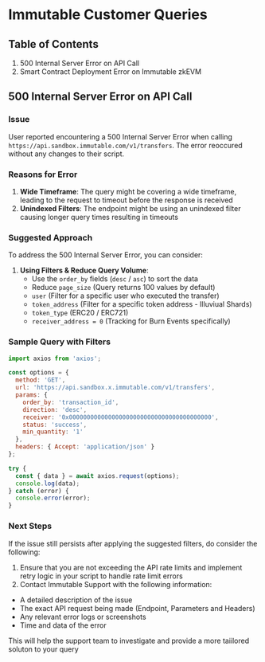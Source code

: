 # Immutable Customer Queries

## Table of Contents

1. 500 Internal Server Error on API Call
2. Smart Contract Deployment Error on Immutable zkEVM

## 500 Internal Server Error on API Call

### Issue

User reported encountering a 500 Internal Server Error when calling `https://api.sandbox.immutable.com/v1/transfers`. The error reoccured without any changes to their script.

### Reasons for Error

1. **Wide Timeframe**: The query might be covering a wide timeframe, leading to the request to timeout before the response is received
2. **Unindexed Filters**: The endpoint might be using an unindexed filter causing longer query times resulting in timeouts

### Suggested Approach

To address the 500 Internal Server Error, you can consider:

1. **Using Filters & Reduce Query Volume**:
   - Use the `order_by` fields (`desc` / `asc`) to sort the data
   - Reduce `page_size` (Query returns 100 values by default)
   - `user` (Filter for a specific user who executed the transfer)
   - `token_address` (Filter for a specific token address - Illuviual Shards)
   - `token_type` (ERC20 / ERC721)
   - `receiver_address = 0` (Tracking for Burn Events specifically)
   

### Sample Query with Filters

```javascript
import axios from 'axios';

const options = {
  method: 'GET',
  url: 'https://api.sandbox.x.immutable.com/v1/transfers',
  params: {
    order_by: 'transaction_id',
    direction: 'desc',
    receiver: '0x0000000000000000000000000000000000000000',
    status: 'success',
    min_quantity: '1'
  },
  headers: { Accept: 'application/json' }
};

try {
  const { data } = await axios.request(options);
  console.log(data);
} catch (error) {
  console.error(error);
}
```

### Next Steps

If the issue still persists after applying the suggested filters, do consider the following:

1. Ensure that you are not exceeding the API rate limits and implement retry logic in your script to handle rate limit errors
2. Contact Immutable Support with the following information:

- A detailed description of the issue
- The exact API request being made (Endpoint, Parameters and Headers)
- Any relevant error logs or screenshots
- Time and data of the error

This will help the support team to investigate and provide a more taiilored soluton to your query







